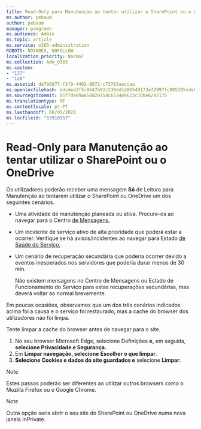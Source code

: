 ```yaml
---
title: Read-Only para Manutenção ao tentar utilizar o SharePoint ou o OneDrive
ms.author: pebaum
author: pebaum
manager: pamgreen
ms.audience: Admin
ms.topic: article
ms.service: o365-administration
ROBOTS: NOINDEX, NOFOLLOW
localization_priority: Normal
ms.collection: Adm_O365
ms.custom:
- "127"
- "128"
ms.assetid: de7b6877-f3f9-4402-8072-c73783aaccaa
ms.openlocfilehash: edcdea2f5c0647b92c230dd1d86549173e72997fc885195cde688b3b17710a2c
ms.sourcegitcommit: b5f7da89a650d2915dc652449623c78be6247175
ms.translationtype: MT
ms.contentlocale: pt-PT
ms.lasthandoff: 08/05/2021
ms.locfileid: "53910557"
---
```

# <a name="read-only-for-maintenance-message-when-attempting-to-use-sharepoint-or-onedrive"></a>Read-Only para Manutenção ao tentar utilizar o SharePoint ou o OneDrive

Os utilizadores poderão receber uma mensagem **Só** de Leitura para Manutenção ao tentarem utilizar o SharePoint ou OneDrive um dos seguintes cenários. 

-   Uma atividade de manutenção planeada ou ativa.  Procure-os ao navegar para o Centro [de Mensagens.](https://portal.office.com/adminportal/home#/messagecenter)
-   Um incidente de serviço ativo de alta prioridade que poderá estar a ocorrer. Verifique se há avisos/incidentes ao navegar para Estado [de Saúde do Serviço.](https://portal.office.com/adminportal/home#/servicehealth)
-   Um cenário de recuperação secundária que poderia ocorrer devido a eventos inesperados nos servidores que poderia durar menos de 30 min. 
    
    Não existem mensagens no Centro de Mensagens ou Estado de Funcionamento do Serviço para estas recuperações secundárias, mas deverá voltar ao normal brevemente.

Em poucas ocasiões, observamos que um dos três cenários indicados acima foi a causa e o serviço foi restaurado, mas a cache do browser dos utilizadores não foi limpa.

Tente limpar a cache do browser antes de navegar para o site.

1. No seu browser Microsoft Edge, selecione Definições **e,** em seguida, **selecione Privacidade e Segurança.**
2. Em **Limpar navegação, selecione** **Escolher o que limpar**.
3. **Selecione Cookies e dados do site guardados e** selecione **Limpar**.

>[!Note] 
> Estes passos poderão ser diferentes ao utilizar outros browsers como o Mozilla Firefox ou o Google Chrome.

>[!Note] 
> Outra opção seria abrir o seu site do SharePoint ou OneDrive numa nova janela InPrivate.